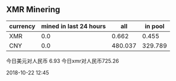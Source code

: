 ## XMR Minering

|currency|mined in last 24 hours|all|in pool|
|---|---|---|---|
|XMR|0.0|0.662|0.455|
|CNY|0.0|480.037|329.789|

今日美元对人民币 6.93	今日xmr对人民币725.26


2018-10-22 12:45